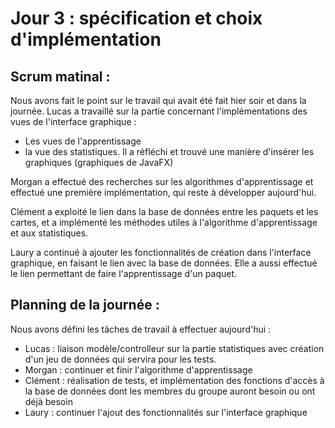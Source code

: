 # Jour 3 : spécification et choix d'implémentation

## Scrum matinal : 
Nous avons fait le point sur le travail qui avait été fait hier soir et dans la journée.
Lucas a travaillé sur la partie concernant l'implémentations des vues de l'interface graphique :
- Les vues de l'apprentissage
- la vue des statistiques. Il a réfléchi et trouvé une manière d'insérer les graphiques (graphiques de JavaFX)

Morgan a effectué des recherches sur les algorithmes d'apprentissage et effectué une première implémentation, qui reste à développer aujourd'hui.

Clément a exploité le lien dans la base de données entre les paquets et les cartes, et a implémenté les méthodes utiles à l'algorithme d'apprentissage et aux statistiques.

Laury a continué à ajouter les fonctionnalités de création dans l'interface graphique, en faisant le lien avec la base de données. Elle a aussi effectué le lien permettant de faire l'apprentissage d'un paquet.

## Planning de la journée : 

Nous avons défini les tâches de travail à effectuer aujourd'hui :

- Lucas : liaison modèle/controlleur sur la partie statistiques avec création d'un jeu de données qui servira pour les tests.
- Morgan : continuer et finir l'algorithme d'apprentissage
- Clément : réalisation de tests, et implémentation des fonctions d'accès à la base de données dont les membres du groupe auront besoin ou ont déjà besoin
- Laury : continuer l'ajout des fonctionnalités sur l'interface graphique

